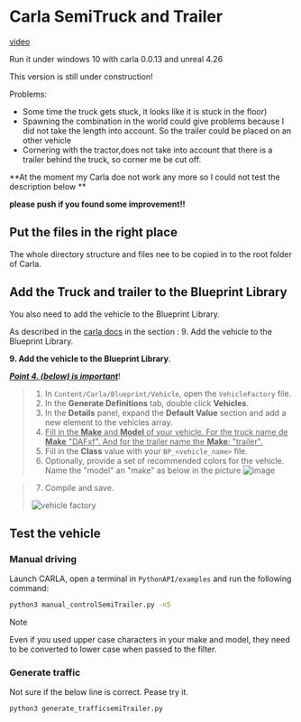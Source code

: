 # Carla SemiTruck and Trailer

[video](https://www.youtube.com/watch?v=sq825QASvZ4)

Run it under windows 10 with carla 0.0.13 and unreal 4.26

This version is still under construction!

Problems:

- Some time the truck gets stuck, it looks like it is stuck in the floor)
- Spawning the combination in the world could give problems because I did not take the length into account. So the trailer could be placed on an other vehicle
- Cornering with the tractor,does not take into account that there is a trailer behind the truck, so corner me be cut off.

**At the moment my Carla doe not work any more so I could not test the description below **

**please push if you found some improvement!!**

## Put the files in the right place

The whole directory structure and files nee to be copied in to the root folder of Carla.

## Add the Truck and trailer to the Blueprint Library

You also need to add the vehicle to the Blueprint Library.

As described in the [carla docs](https://carla.readthedocs.io/en/latest/tuto_A_add_vehicle/#import-and-configure-the-vehicle) in the section : 9. Add the vehicle to the Blueprint Library.

**9. Add the vehicle to the Blueprint Library**.

**<u>*Point 4. (below) is important*</u>**!

> 1. In `Content/Carla/Blueprint/Vehicle`, open the `VehicleFactory` file.
> 2. In the **Generate Definitions** tab, double click **Vehicles**.
> 3. In the **Details** panel, expand the **Default Value** section and add a new element to the vehicles array.
> 4. <u>Fill in the **Make** and **Model** of your vehicle. For the truck name de **Make** "DAFxf". And for the trailer name the **Make**: "trailer".</u>
> 5. Fill in the **Class** value with your `BP_<vehicle_name>` file.
> 6. Optionally, provide a set of recommended colors for the vehicle.
Name the "model" an "make" as below in the picture
![image](https://user-images.githubusercontent.com/23728090/197251353-f60eecd0-cc48-4896-9b60-1b6cdce0b01d.png)

> 7. Compile and save.
>
> ![vehicle factory](https://carla.readthedocs.io/en/latest/img/vehicle_factory.png)

## Test the vehicle

### Manual driving

Launch CARLA, open a terminal in `PythonAPI/examples` and run the following command:

```sh
python3 manual_controlSemiTrailer.py -n5
```

Note

Even if you used upper case characters in your make and model, they need to be converted to lower case when passed to the filter.

### Generate traffic

Not sure if the below line is correct. Pease try it.

```sh
python3 generate_trafficsemiTrailer.py 
```

